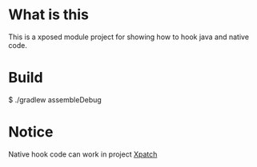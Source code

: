 # What is this
This is a xposed module project for showing how to hook java and native code.

# Build
$ ./gradlew assembleDebug

# Notice
Native hook code can work in project [Xpatch](https://github.com/WindySha/Xpatch)
